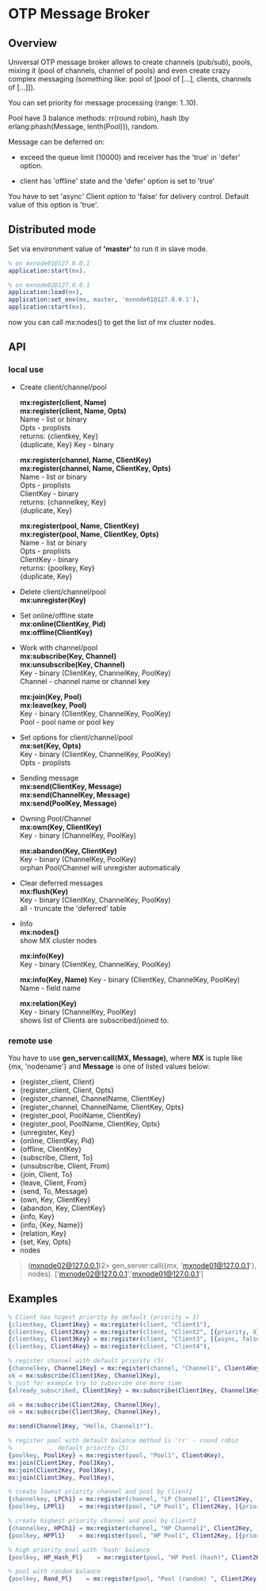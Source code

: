 # OTP Message Broker

## Overview

Universal OTP message broker allows to create channels (pub/sub), pools,
mixing it (pool of channels, channel of pools) and even create crazy complex messaging
(something like: pool of [pool of [...], clients, channels of [...]]).

You can set priority for message processing (range: 1..10).

Pool have 3 balance methods: rr(round robin), hash (by erlang:phash(Message, lenth(Pool))), random.

Message can be deferred on:

- exceed the queue limit (10000) and receiver has the 'true' in 'defer' option.

- client has 'offline' state and the 'defer' option is set to 'true'

You have to set 'async' Client option to 'false' for delivery control. Default value of this option is 'true'.

## Distributed mode

Set via environment value of **'master'** to run it in slave mode.
```erlang
% on mxnode01@127.0.0.1
application:start(mx).
```
```erlang
% on mxnode02@127.0.0.1
application:load(mx),
application:set_env(mx, master, 'mxnode01@127.0.0.1'),
application:start(mx).
```

now you can call mx:nodes() to get the list of mx cluster nodes.

## API

### local use

* Create client/channel/pool

    **mx:register(client, Name)**  
    **mx:register(client, Name, Opts)**  
    Name - list or binary  
    Opts - proplists  
    returns: {clientkey, Key}  
                   {duplicate, Key}
            Key - binary

    **mx:register(channel, Name, ClientKey)**  
    **mx:register(channel, Name, ClientKey, Opts)**  
          Name - list or binary  
          Opts - proplists  
          ClientKey - binary  
          returns: {channelkey, Key}  
                   {duplicate, Key}

    **mx:register(pool, Name, ClientKey)**  
    **mx:register(pool, Name, ClientKey, Opts)**  
          Name - list or binary  
          Opts - proplists  
          ClientKey - binary  
          returns: {poolkey, Key}  
                   {duplicate, Key}  

* Delete client/channel/pool  
    **mx:unregister(Key)**

* Set online/offline state  
    **mx:online(ClientKey, Pid)**  
    **mx:offline(ClientKey)**  

* Work with channel/pool  
    **mx:subscribe(Key, Channel)**  
    **mx:unsubscribe(Key, Channel)**  
          Key - binary (ClientKey, ChannelKey, PoolKey)  
          Channel - channel name or channel key

    **mx:join(Key, Pool)**  
    **mx:leave(key, Pool)**  
          Key - binary (ClientKey, ChannelKey, PoolKey)  
          Pool - pool name or pool key

* Set options for client/channel/pool  
    **mx:set(Key, Opts)**  
          Key - binary (ClientKey, ChannelKey, PoolKey)  
          Opts - proplists

* Sending message  
  **mx:send(ClientKey, Message)**  
  **mx:send(ChannelKey, Message)**  
  **mx:send(PoolKey, Message)**

* Owning Pool/Channel  
  **mx:own(Key, ClientKey)**  
          Key - binary (ChannelKey, PoolKey)

  **mx:abandon(Key, ClientKey)**  
          Key - binary (ChannelKey, PoolKey)  
          orphan Pool/Channel will unregister automaticaly

* Clear deferred messages  
    **mx:flush(Key)**  
        Key - binary (ClientKey, ChannelKey, PoolKey)  
        all - truncate the 'deferred' table

* Info  
    **mx:nodes()**  
        show MX cluster nodes

    **mx:info(Key)**  
          Key - binary (ClientKey, ChannelKey, PoolKey)

    **mx:info(Key, Name)**
          Key - binary (ClientKey, ChannelKey, PoolKey)  
          Name - field name

    **mx:relation(Key)**  
          Key - binary (ChannelKey, PoolKey)  
          shows list of Clients are subscribed/joined to.


### remote use

You have to use **gen_server:call(MX, Message)**, where
**MX** is tuple like {mx, 'nodename'} and **Message** is one of listed values below:
- {register_client, Client}
- {register_client, Client, Opts}
- {register_channel, ChannelName, ClientKey}
- {register_channel, ChannelName, ClientKey, Opts}
- {register_pool, PoolName, ClientKey}
- {register_pool, PoolName, ClientKey, Opts}
- {unregister, Key}
- {online, ClientKey, Pid}
- {offline, ClientKey}
- {subscribe, Client, To}
- {unsubscribe, Client, From}
- {join, Client, To}
- {leave, Client, From}
- {send, To, Message}
- {own, Key, ClientKey}
- {abandon, Key, ClientKey}
- {info, Key}
- {info, {Key, Name}}
- {relation, Key}
- {set, Key, Opts}
- nodes

> (mxnode02@127.0.0.1)2> gen_server:call({mx, 'mxnode01@127.0.0.1'}, nodes).
['mxnode02@127.0.0.1','mxnode01@127.0.0.1']


## Examples

```erlang
% Client has higest priority by default (priority = 1)
{clientkey, Client1Key} = mx:register(client, "Client1"),
{clientkey, Client2Key} = mx:register(client, "Client2", [{priority, 8}]),
{clientkey, Client3Key} = mx:register(client, "Client3", [{async, false}, {defer, true}]),
{clientkey, Client4Key} = mx:register(client, "Client4"),

% register channel with default priority (5)
{channelkey, Channel1Key} = mx:register(channel, "Channel1", Client4Key),
ok = mx:subscribe(Client1Key, Channel1Key),
% just for example try to subscribe one more time
{already_subscribed, Client1Key} = mx:subscribe(Client1Key, Channel1Key),

ok = mx:subscribe(Client2Key, Channel1Key),
ok = mx:subscribe(Client3Key, Channel1Key),

mx:send(Channel1Key, "Hello, Channel1!").

% register pool with default balance method is 'rr' - round robin
%             default priority (5)
{poolkey, Pool1Key} = mx:register(pool, "Pool1", Client4Key),
mx:join(Client1Key, Pool1Key),
mx:join(Client2Key, Pool1Key),
mx:join(Client3Key, Pool1Key),

% create lowest priority channel and pool by Client2
{channelkey, LPCh1} = mx:register(channel, "LP Channel1", Client2Key, [{priority, 10}]),
{poolkey, LPPl1}    = mx:register(pool, "LP Pool1", Client2Key, [{priority, 10}]),

% create highest priority channel and pool by Client3
{channelkey, HPCh1} = mx:register(channel, "HP Channel1", Client2Key, [{priority, 1}]),
{poolkey, HPPl1}    = mx:register(pool, "HP Pool1", Client2Key, [{priority, 1}]),

% high priority pool with 'hash' balance
{poolkey, HP_Hash_Pl}    = mx:register(pool, "HP Pool (hash)", Client2Key, [{priority, 1}, {balance, hash}]),

% pool with random balance
{poolkey, Rand_Pl}    = mx:register(pool, "Pool (random) ", Client2Key, [balance, hash}]),

```

